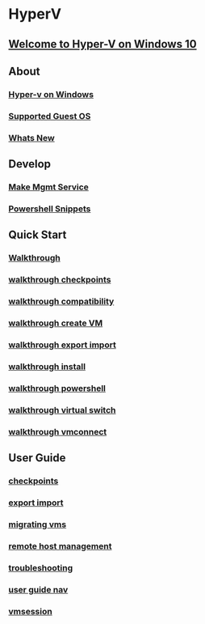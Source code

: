 # HyperV
## [Welcome to Hyper-V on Windows 10](windows_welcome1.md)
## About
### [Hyper-v on Windows](about/hyperv_on_windows_new.md)
### [Supported Guest OS](about/supported_guest_os.md)
### [Whats New](about/whats_new.md)
## Develop
### [Make Mgmt Service](develop/make_mgmt_service.md)
### [Powershell Snippets](develop/powershell_snippets.md)
## Quick Start
### [Walkthrough](quick_start/walkthrough.md)
### [walkthrough checkpoints](quick_start/walkthrough_checkpoints.md)
### [walkthrough compatibility](quick_start/walkthrough_compatibility.md)
### [walkthrough create VM](quick_start/walkthrough_create_vm.md)
### [walkthrough export import](quick_start/walkthrough_export_import.md)
### [walkthrough install](quick_start/walkthrough_install.md)
### [walkthrough powershell](quick_start/walkthrough_powershell.md)
### [walkthrough virtual switch](quick_start/walkthrough_virtual_switch.md)
### [walkthrough vmconnect](quick_start/walkthrough_vmconnect.md)
## User Guide
### [checkpoints](user_guide/checkpoints.md)
### [export import](user_guide/export_import.md)
### [migrating vms](user_guide/migrating_vms.md)
### [remote host management](user_guide/remote_host_management.md)
### [troubleshooting](user_guide/troubleshooting.md)
### [user guide nav](user_guide/user_guide_nav.md)
### [vmsession](user_guide/vmsession.md)
